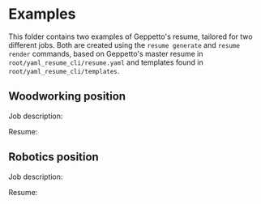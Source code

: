 # Examples

This folder contains two examples of Geppetto's resume, tailored for two different jobs. Both are created using the `resume generate` and `resume render` commands, based on Geppetto's master resume in `root/yaml_resume_cli/resume.yaml` and templates found in `root/yaml_resume_cli/templates`.

## Woodworking position

Job description:

Resume:

>

## Robotics position

Job description:

>

Resume:

>
